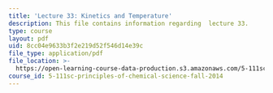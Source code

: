 ```yaml
---
title: 'Lecture 33: Kinetics and Temperature'
description: This file contains information regarding  lecture 33.
type: course
layout: pdf
uid: 8cc04e9633b3f2e219d52f546d14e39c
file_type: application/pdf
file_location: >-
  https://open-learning-course-data-production.s3.amazonaws.com/5-111sc-principles-of-chemical-science-fall-2014/8cc04e9633b3f2e219d52f546d14e39c_MIT5_111F14_Lecture33.pdf
course_id: 5-111sc-principles-of-chemical-science-fall-2014
---
```

